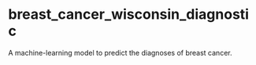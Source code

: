 # breast_cancer_wisconsin_diagnostic
A machine-learning model to predict the diagnoses of breast cancer.
